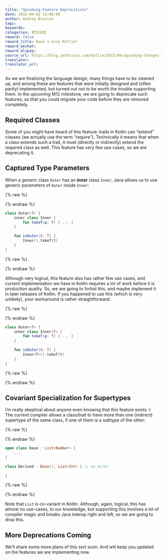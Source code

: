 ```yaml
---
title: "Upcoming Feature Deprecations"
date: 2015-04-02 13:00:00
author: Andrey Breslav
tags:
keywords:
categories: 官方动态
reward: false
reward_title: Have a nice Kotlin!
reward_wechat:
reward_alipay:
source_url: https://blog.jetbrains.com/kotlin/2015/04/upcoming-changes-and-more/
translator:
translator_url:
---
```


As we are finalizing the language design, many things have to be cleaned up, and among these are features that were initially designed and (often partly) implemented, but turned out not to be worth the trouble supporting them.
In the upcoming M12 milestone, we are going to deprecate such features, so that you could migrate your code before they are removed completely.<span id="more-1996"></span>
## Required Classes

Some of you might have heard of this feature: traits in Kotlin can “extend” classes (we actually use the term “require”).
Technically it means that when a class extends such a trait, it must (directly or indirectly) extend the required class as well. This feature has very few use cases, so we are deprecating it.
## Captured Type Parameters

When a generic class `Outer` has an <strong>inner</strong> class `Inner`, Java allows us to use generic parameters of `Outer` inside `Inner`:

{% raw %}
<p></p>
{% endraw %}

```kotlin
class Outer<T> {
    inner class Inner {
        fun takeT(p: T) { ... }
    }
 
    fun inOuter(t: T) {
        Inner().takeT(t)
    }
}
```

{% raw %}
<p></p>
{% endraw %}

Although very logical, this feature also has rather few use cases, and current implementation we have in Kotlin requires a lot of work before it is production quality. So, we are going to forbid this, and maybe implement it in later releases of Kotlin.
If you happened to use this (which is very unlikely), your workaround is rather straightforward:

{% raw %}
<p></p>
{% endraw %}

```kotlin
class Outer<T> {
    inner class Inner<T> {
        fun takeT(p: T) { ... }
    }
 
    fun inOuter(t: T) {
        Inner<T>().takeT(t)
    }
}
```

{% raw %}
<p></p>
{% endraw %}

## Covariant Specialization for Supertypes

I’m really skeptical about anyone even knowing that this feature exists <img alt=":)" class="wp-smiley" data-recalc-dims="1" src="https://i2.wp.com/blog.jetbrains.com/kotlin/wp-includes/images/smilies/simple-smile.png?w=640&amp;ssl=1" style="height: 1em; max-height: 1em;"/>
The current compiler allows a class/trait to have more than one (indirect) supertype of the same class, if one of them is a subtype of the other:

{% raw %}
<p></p>
{% endraw %}

```kotlin
open class Base : List<Number> {
    ...
}
 
class Derived : Base(), List<Int> { // no error
 
}
```

{% raw %}
<p></p>
{% endraw %}

Note that `List` is co-variant in Kotlin.
Although, again, logical, this has almost no use-cases, to our knowledge, but supporting this involves a lot of compiler magic and breaks Java interop right and left, so we are going to drop this.
## More Deprecations Coming

We’ll share some more plans of this sort soon. And will keep you updated on the features we are implementing now.

